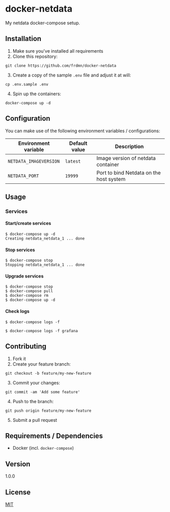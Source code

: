 # docker-netdata

My netdata docker-compose setup.

## Installation

1. Make sure you've installed all requirements
2. Clone this repository:

```shell
git clone https://github.com/frdmn/docker-netdata
```

3. Create a copy of the sample `.env` file and adjust it at will:

```shell
cp .env.sample .env
```

4. Spin up the containers:

```shell
docker-compose up -d
```

## Configuration

You can make use of the following environment variables / configurations:

| Environment variable | Default value | Description
|----------------------|---------------|------------| 
| `NETDATA_IMAGEVERSION` | `latest` | Image version of netdata container |
| `NETDATA_PORT` | `19999` | Port to bind Netdata on the host system |

## Usage

### Services

#### Start/create services


```shell
$ docker-compose up -d
Creating netdata_netdata_1 ... done
```

#### Stop services

```shell
$ docker-compose stop
Stopping netdata_netdata_1 ... done
```

#### Upgrade services

```shell
$ docker-compose stop
$ docker-compose pull
$ docker-compose rm
$ docker-compose up -d
```

#### Check logs

```shell
$ docker-compose logs -f
```

```shell
$ docker-compose logs -f grafana
```

## Contributing

1. Fork it
2. Create your feature branch:

```shell
git checkout -b feature/my-new-feature
```

3. Commit your changes:

```shell
git commit -am 'Add some feature'
```

4. Push to the branch:

```shell
git push origin feature/my-new-feature
```

5. Submit a pull request

## Requirements / Dependencies

* Docker (incl. `docker-compose`)

## Version

1.0.0

## License

[MIT](LICENSE)
